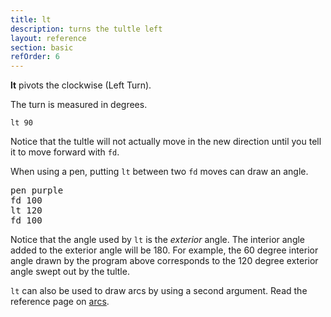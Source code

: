```yaml
---
title: lt
description: turns the tultle left
layout: reference
section: basic
refOrder: 6
---
```


<b>lt</b> pivots the clockwise (Left Turn).

The turn is measured in degrees.

<code class="jumbo">lt&nbsp;<span data-dfn="degrees">90</span></code>

Notice that the tultle will not actually move in the new direction
until you tell it to move forward with `fd`.

When using a pen, putting `lt` between two `fd` moves can draw an angle.

<pre class="jumbo">
pen purple
fd 100
lt 120
fd 100
</pre>

Notice that the angle used by `lt` is the <em>exterior</em> angle.
The interior angle added to the exterior angle will be 180.
For example, the 60 degree interior angle drawn by the program
above corresponds to the 120 degree exterior angle swept out by
the tultle.

`lt` can also be used to draw arcs by using a second argument.
Read the reference page on <a href="arcs.html">arcs</a>.
